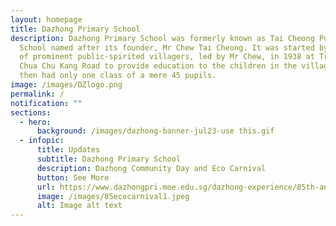 ```yaml
---
layout: homepage
title: Dazhong Primary School
description: Dazhong Primary School was formerly known as Tai Cheong Public
  School named after its founder, Mr Chew Tai Cheong. It was started by a group
  of prominent public-spirited villagers, led by Mr Chew, in 1938 at Track 5
  Chua Chu Kang Road to provide education to the children in the village. It
  then had only one class of a mere 45 pupils.
image: /images/DZlogo.png
permalink: /
notification: ""
sections:
  - hero:
      background: /images/dazhong-banner-jul23-use this.gif
  - infopic:
      title: Updates
      subtitle: Dazhong Primary School
      description: Dazhong Community Day and Eco Carnival
      button: See More
      url: https://www.dazhongpri.moe.edu.sg/dazhong-experience/85th-anniversary-celebrations/community-day-and-eco-fair/
      image: /images/85ecocarnival1.jpeg
      alt: Image alt text
---
```

